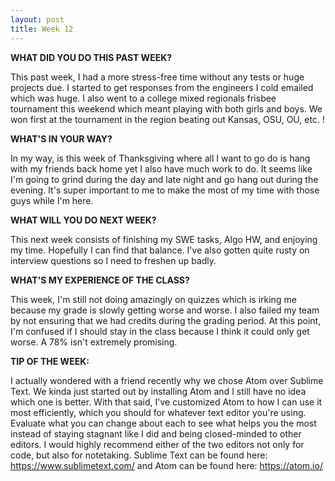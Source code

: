 ```yaml
---
layout: post
title: Week 12
---
```


**WHAT DID YOU DO THIS PAST WEEK?**

This past week, I had a more stress-free time without any tests or huge projects due. I started to get responses from the engineers I cold emailed which was huge. I also went to a college mixed regionals frisbee tournament this weekend which meant playing with both girls and boys. We won first at the tournament in the region beating out Kansas, OSU, OU, etc. !

**WHAT'S IN YOUR WAY?**

In my way, is this week of Thanksgiving where all I want to go do is hang with my friends back home yet I also have much work to do. It seems like I'm going to grind during the day and late night and go hang out during the evening. It's super important to me to make the most of my time with those guys while I'm here.

**WHAT WILL YOU DO NEXT WEEK?**

This next week consists of finishing my SWE tasks, Algo HW, and enjoying my time. Hopefully I can find that balance. I've also gotten quite rusty on interview questions so I need to freshen up badly.

**WHAT'S MY EXPERIENCE OF THE CLASS?**

This week, I'm still not doing amazingly on quizzes which is irking me because my grade is slowly getting worse and worse. I also failed my team by not ensuring that we had credits during the grading period. At this point, I'm confused if I should stay in the class because I think it could only get worse. A 78% isn't extremely promising.

**TIP OF THE WEEK:**

I actually wondered with a friend recently why we chose Atom over Sublime Text. We kinda just started out by installing Atom and I still have no idea which one is better. With that said, I've customized Atom to how I can use it most efficiently, which you should for whatever text editor you're using. Evaluate what you can change about each to see what helps you the most instead of staying stagnant like I did and being closed-minded to other editors. I would highly recommend either of the two editors not only for code, but also for notetaking. Sublime Text can be found here: https://www.sublimetext.com/ and Atom can be found here: https://atom.io/
